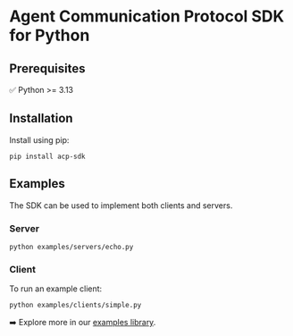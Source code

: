 # Agent Communication Protocol SDK for Python

## Prerequisites

✅ Python >= 3.13

## Installation

Install using pip:

```shell
pip install acp-sdk
```

## Examples

The SDK can be used to implement both clients and servers.

### Server

```shell
python examples/servers/echo.py
```

### Client

To run an example client:

```shell
python examples/clients/simple.py
```

➡️ Explore more in our [examples library](/python/examples).
